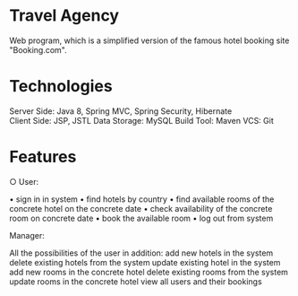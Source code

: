 # Travel Agency
Web program, which is a simplified version of the famous hotel booking site "Booking.com".



# Technologies
Server Side: Java 8, Spring MVC, Spring Security, Hibernate<br/>
Client Side: JSP, JSTL
Data Storage: MySQL
Build Tool: Maven
VCS: Git

# Features

○ User:

• sign in in system
• find hotels by country
• find available rooms of the concrete hotel on the concrete date
• check availability of the concrete room on concrete date
• book the available room
• log out from system

Manager:

All the possibilities of the user in addition:
add new hotels in the system
delete existing hotels from the system
update existing hotel in the system
add new rooms in the concrete hotel
delete existing rooms from the system
update rooms in the concrete hotel
view all users and their bookings
